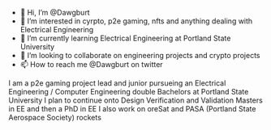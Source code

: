 - 👋 Hi, I’m @Dawgburt
- 👀 I’m interested in cyrpto, p2e gaming, nfts and anything dealing with Electrical Engineering
- 🌱 I’m currently learning Electrical Engineering at Portland State University
- 💞️ I’m looking to collaborate on engineering projects and crypto projects
- 📫 How to reach me @Dawgburt on twitter

I am a p2e gaming project lead and junior pursueing an Electrical Engineering / Computer Engineering double Bachelors at Portland State University
I plan to continue onto Design Verification and Validation Masters in EE and then a PhD in EE
I also work on oreSat and PASA (Portland State Aerospace Society) rockets



<!---
Dawgburt/Dawgburt is a ✨ special ✨ repository because its `README.md` (this file) appears on your GitHub profile.
You can click the Preview link to take a look at your changes.
--->
